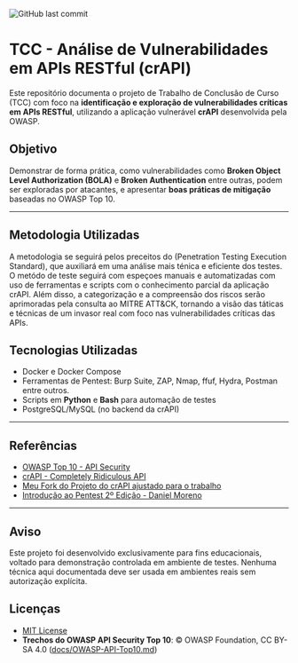 ![GitHub last commit](https://img.shields.io/github/last-commit/ViniciusH97/Analise-Vulnerabilidades-API-crAPI)

# TCC - Análise de Vulnerabilidades em APIs RESTful (crAPI)

Este repositório documenta o projeto de Trabalho de Conclusão de Curso (TCC) com foco na **identificação e exploração de vulnerabilidades críticas em APIs RESTful**, utilizando a aplicação vulnerável **crAPI** desenvolvida pela OWASP.

## Objetivo

Demonstrar de forma prática, como vulnerabilidades como **Broken Object Level Authorization (BOLA)** e **Broken Authentication** entre outras, podem ser exploradas por atacantes, e apresentar **boas práticas de mitigação** baseadas no OWASP Top 10.

---

## Metodologia Utilizadas

A metodologia se seguirá pelos preceitos do (Penetration Testing Execution Standard), que auxiliará em uma análise mais ténica e eficiente dos testes. O metódo de teste seguirá com espeçoes manuais e automatizadas com uso de ferramentas e scripts com o conhecimento parcial da aplicação crAPI. Além disso, a categorização e a compreensão dos riscos serão aprimoradas pela consulta ao MITRE ATT&CK, tornando a visão das táticas e técnicas de um invasor real com foco nas vulnerabilidades críticas das APIs.

## Tecnologias Utilizadas

- Docker e Docker Compose
- Ferramentas de Pentest: Burp Suite, ZAP, Nmap, ffuf, Hydra, Postman entre outros.
- Scripts em **Python** e **Bash** para automação de testes
- PostgreSQL/MySQL (no backend da crAPI)

---

## Referências

- [OWASP Top 10 - API Security](https://owasp.org/www-project-api-security/)
- [crAPI - Completely Ridiculous API](https://github.com/OWASP/crAPI)
- [Meu Fork do Projeto do crAPI ajustado para o trabalho](https://github.com/ViniciusH97/crAPI.git)
- [Introdução ao Pentest 2º Edição - Daniel Moreno](https://www.novatec.com.br/livros/introducao-pentest-2ed/)

---

## Aviso 

Este projeto foi desenvolvido exclusivamente para fins educacionais, voltado para demonstração controlada em ambiente de testes. Nenhuma técnica aqui documentada deve ser usada em ambientes reais sem autorização explícita.

## Licenças

- [MIT License](LICENSE)    
- **Trechos do OWASP API Security Top 10**: © OWASP Foundation, CC BY-SA 4.0 ([docs/OWASP-API-Top10.md](docs/OWASP-API-Top10.md))
